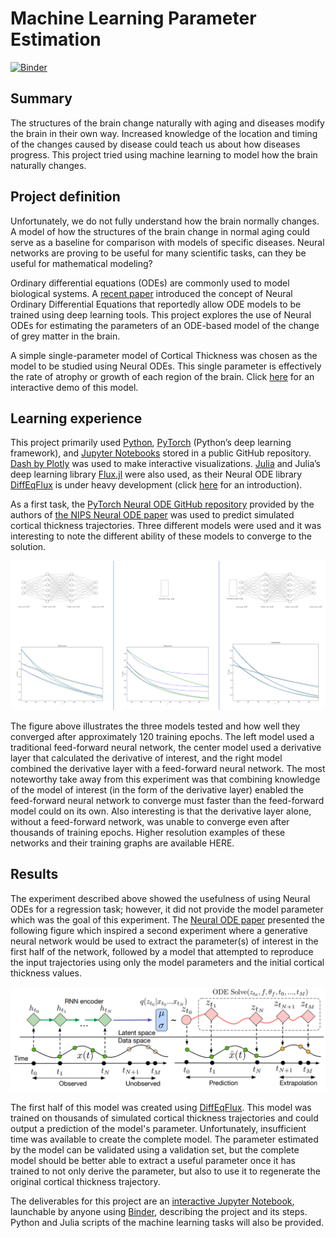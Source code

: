 # Machine Learning Parameter Estimation
[![Binder](https://mybinder.org/badge_logo.svg)](https://mybinder.org/v2/gh/mtl-brainhack-school-2019/AtrophiedBrain-machine-learning-parameter-estimation/master)
## Summary
The structures of the brain change naturally with aging and diseases modify the brain in their own way. Increased knowledge of the location and timing of the changes caused by disease could teach us about how diseases progress. This project tried using machine learning to model how the brain naturally changes.

## Project definition
Unfortunately, we do not fully understand how the brain normally changes. A model of how the structures of the brain change in normal aging could serve as a baseline for comparison with models of specific diseases. Neural networks are proving to be useful for many scientific tasks, can they be useful for mathematical modeling?

Ordinary differential equations (ODEs) are commonly used to model biological systems. A [recent paper](https://arxiv.org/abs/1806.07366) introduced the concept of Neural Ordinary Differential Equations that reportedly allow ODE models to be trained using deep learning tools. This project explores the use of Neural ODEs for estimating the parameters of an ODE-based model of the change of grey matter in the brain.

A simple single-parameter model of Cortical Thickness was chosen as the model to be studied using Neural ODEs. This single parameter is effectively the rate of atrophy or growth of each region of the brain. Click [here](https://mybinder.org/v2/gh/mtl-brainhack-school-2019/AtrophiedBrain-machine-learning-parameter-estimation/master) for an interactive demo of this model.

## Learning experience
This project primarily used [Python](https://www.python.org/), [PyTorch](https://pytorch.org/) (Python’s deep learning framework), and [Jupyter Notebooks](https://jupyter.org/) stored in a public GitHub repository. [Dash by Plotly](https://plot.ly/dash/) was used to make interactive visualizations. [Julia](https://julialang.org/) and Julia’s deep learning library [Flux.jl](https://fluxml.ai/) were also used, as their Neural ODE library [DiffEqFlux](https://github.com/JuliaDiffEq/DiffEqFlux.jl) is under heavy development (click [here](https://www.youtube.com/watch?v=5ZgEp36E71Y&amp=&index=37&amp=&t=0s) for an introduction).

As a first task, the [PyTorch Neural ODE GitHub repository](https://github.com/rtqichen/torchdiffeq) provided by the authors of [the NIPS Neural ODE paper](https://arxiv.org/abs/1806.07366) was used to predict simulated cortical thickness trajectories. Three different models were used and it was interesting to note the different ability of these models to converge to the solution.

<img src="https://github.com/mtl-brainhack-school-2019/AtrophiedBrain-machine-learning-parameter-estimation/raw/master/figures/all_3_011.PNG" width=800>

The figure above illustrates the three models tested and how well they converged after approximately 120 training epochs. The left model used a traditional feed-forward neural network, the center model used a derivative layer that calculated the derivative of interest, and the right model combined the derivative layer with a feed-forward neural network. The most noteworthy take away from this experiment was that combining knowledge of the model of interest (in the form of the derivative layer) enabled the feed-forward neural network to converge must faster than the feed-forward model could on its own. Also interesting is that the derivative layer alone, without a feed-forward network, was unable to converge even after thousands of training epochs. Higher resolution examples of these networks and their training graphs are available HERE.

## Results
The experiment described above showed the usefulness of using Neural ODEs for a regression task; however, it did not provide the model parameter which was the goal of this experiment. The [Neural ODE paper](https://arxiv.org/abs/1806.07366) presented the following figure which inspired a second experiment where a generative neural network would be used to extract the parameter(s) of interest in the first half of the network, followed by a model that attempted to reproduce the input trajectories using only the model parameters and the initial cortical thickness values.

<img src="https://github.com/mtl-brainhack-school-2019/AtrophiedBrain-machine-learning-parameter-estimation/raw/master/figures/generator_nn.PNG">

The first half of this model was created using [DiffEqFlux](https://github.com/JuliaDiffEq/DiffEqFlux.jl). This model was trained on thousands of simulated cortical thickness trajectories and could output a prediction of the model's parameter. Unfortunately, insufficient time was available to create the complete model. The parameter estimated by the model can be validated using a validation set, but the complete model should be better able to extract a useful parameter once it has trained to not only derive the parameter, but also to use it to regenerate the original cortical thickness trajectory.

The deliverables for this project are an [interactive Jupyter Notebook](https://mybinder.org/v2/gh/mtl-brainhack-school-2019/AtrophiedBrain-machine-learning-parameter-estimation/master), launchable by anyone using [Binder](https://mybinder.org/), describing the project and its steps. Python and Julia scripts of the machine learning tasks will also be provided.

